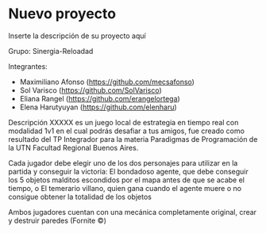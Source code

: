 # Nuevo proyecto
Inserte la descripción de su proyecto aquí

Grupo: Sinergia-Reloadad

Integrantes:
- Maximiliano Afonso (https://github.com/mecsafonso)
- Sol Varisco (https://github.com/SolVarisco)
- Eliana Rangel (https://github.com/erangelortega)
- Elena Harutyuyan (https://github.com/elenharu)

Descripción
XXXXX es un juego local de estrategia en tiempo real con modalidad 1v1 en el cual podrás desafiar a tus amigos, fue creado como resultado del TP Integrador para la materia Paradigmas de Programación de la UTN Facultad Regional Buenos Aires. 

Cada jugador debe elegir uno de los dos personajes para utilizar en la partida y conseguir la victoria:
  El bondadoso agente, que debe conseguir los 5 objetos malditos escondidos por el mapa antes de que se acabe el tiempo, o 
  El temerario villano, quien gana cuando el agente muere o no consigue obtener la totalidad de los objetos 
  
  
Ambos jugadores cuentan con una mecánica completamente original, crear y destruir paredes (Fornite ©)
